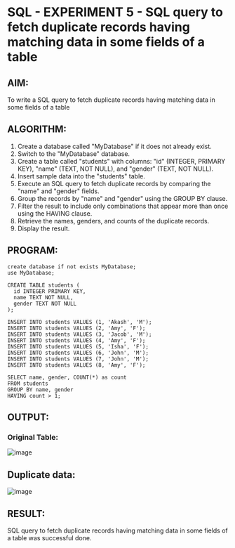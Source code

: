 # SQL - EXPERIMENT 5 - SQL query to fetch duplicate records having matching data in some fields of a table
## AIM:
To write a SQL query to fetch duplicate records having matching data in some fields of a table

## ALGORITHM:
1. Create a database called "MyDatabase" if it does not already exist.
2. Switch to the "MyDatabase" database.
3. Create a table called "students" with columns: "id" (INTEGER, PRIMARY KEY), "name" (TEXT, NOT NULL), and "gender" (TEXT, NOT NULL).
4. Insert sample data into the "students" table.
5. Execute an SQL query to fetch duplicate records by comparing the "name" and "gender" fields.
6. Group the records by "name" and "gender" using the GROUP BY clause.
7. Filter the result to include only combinations that appear more than once using the HAVING clause.
8. Retrieve the names, genders, and counts of the duplicate records.
9. Display the result.

## PROGRAM:
```
create database if not exists MyDatabase;
use MyDatabase;

CREATE TABLE students (
  id INTEGER PRIMARY KEY,
  name TEXT NOT NULL,
  gender TEXT NOT NULL
);

INSERT INTO students VALUES (1, 'Akash', 'M');
INSERT INTO students VALUES (2, 'Amy', 'F');
INSERT INTO students VALUES (3, 'Jacob', 'M');
INSERT INTO students VALUES (4, 'Amy', 'F');
INSERT INTO students VALUES (5, 'Isha', 'F');
INSERT INTO students VALUES (6, 'John', 'M');
INSERT INTO students VALUES (7, 'John', 'M');
INSERT INTO students VALUES (8, 'Amy', 'F');

SELECT name, gender, COUNT(*) as count
FROM students
GROUP BY name, gender
HAVING count > 1;
```

## OUTPUT:
### Original Table:
![image](https://github.com/Shavedha/SQL-EXP---5/assets/93427376/f391e97c-c8ea-4438-a1b3-6f64eeeab146)

## Duplicate data:
![image](https://github.com/Shavedha/SQL-EXP---5/assets/93427376/43ecaf78-83d7-46a0-808d-41ebbfbe936d)

## RESULT:
SQL query to fetch duplicate records having matching data in some fields of a table was successful done.
